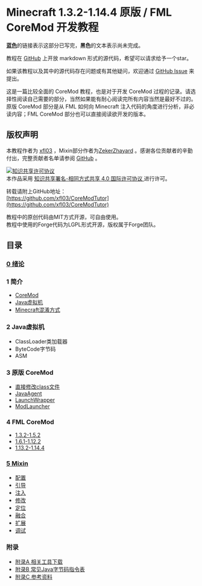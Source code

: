 # Minecraft 1.3.2-1.14.4 原版 / FML CoreMod 开发教程

[**蓝色**](#)的链接表示这部分已写完，**黑色**的文本表示尚未完成。

教程在 [GitHub](https://github.com/xfl03/CoreModTutor) 上开放 markdown 形式的源代码，希望可以请求给予一个star。

如果该教程以及其中的源代码存在问题或有其他疑问，欢迎通过 [GitHub Issue](https://github.com/xfl03/CoreModTutor/issues) 来提出。

这是一篇比较全面的 CoreMod 教程，也是对于开发 CoreMod 过程的记录。请选择性阅读自己需要的部分，当然如果能有耐心阅读完所有内容当然是最好不过的。  
原版 CoreMod 部分是从 FML 如何向 Minecraft 注入代码的角度进行分析，非必读内容；FML CoreMod 部分也可以直接阅读欲开发的版本。

## 版权声明
本教程作者为 [xfl03](https://github.com/xfl03) ，Mixin部分作者为[ZekerZhayard](https://github.com/ZekerZhayard) 。感谢各位贡献者的辛勤付出，完整贡献者名单请参阅 [GitHub](https://github.com/xfl03/CoreModTutor/graphs/contributors) 。

<a rel="license" href="http://creativecommons.org/licenses/by-sa/4.0/">
    <img alt="知识共享许可协议" style="border-width:0" src="https://i.creativecommons.org/l/by-sa/4.0/88x31.png" />
</a><br />本作品采用
<a rel="license" href="http://creativecommons.org/licenses/by-sa/4.0/">
    知识共享署名-相同方式共享 4.0 国际许可协议
</a>进行许可。

转载请附上GitHub地址：  
[https://github.com/xfl03/CoreModTutor](https://github.com/xfl03/CoreModTutor)


教程中的原创代码由MIT方式开源，可自由使用。  
教程中使用的Forge代码为LGPL形式开源，版权属于Forge团队。

## 目录

### [0 绪论](0.md)

### 1 简介

* [CoreMod](1.1.md)
* [Java虚拟机](1.2.md)
* [Minecraft混淆方式](1.3.md)

### 2 Java虚拟机

* ClassLoader类加载器
* ByteCode字节码
* ASM

### 3 原版 CoreMod

* [直接修改class文件](3.1.md)
* [JavaAgent](3.2.md)
* [LaunchWrapper](3.3.md)
* [ModLauncher](3.4.md)

### 4 FML CoreMod

* [1.3.2-1.5.2](4.1.md)
* [1.6.1-1.12.2](4.2.md)
* [1.13.2-1.14.4](4.3.md)

### [5 Mixin](5.md)

* [配置](5.1.md)
* [引导](5.2.md)
* [注入](5.3.md)
* [修改](5.4.md)
* [定位](5.5.md)
* [融合](5.6.md)
* [扩展](5.7.md)
* [调试](5.8.md)

### 附录

* [附录A 相关工具下载](附录A.md)
* [附录B 常见Java字节码指令表](附录B.md)
* [附录C 参考资料](附录C.md)